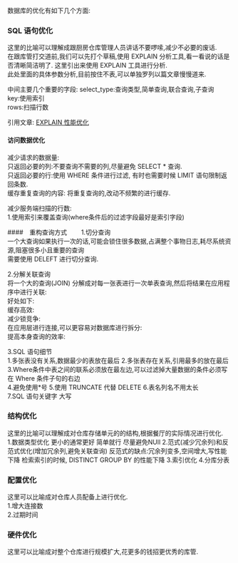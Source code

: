 数据库的优化有如下几个方面:

### SQL 语句优化  
这里的比喻可以理解成跟厨房仓库管理人员讲话不要啰嗦,减少不必要的废话.  
在跟库管打交道前,我们可以先打个草稿,使用 EXPLAIN 分析工具,看一看说的话是否清晰简洁明了. 
这里引出来使用 EXPLAIN 工具进行分析.  
此处里面的具体参数分析,目前按住不表,可以单独罗列以篇文章慢慢道来.  

中间主要几个重要的字段:
select_type:查询类型,简单查询,联合查询,子查询  
key:使用索引  
rows:扫描行数  

引用文章:
[EXPLAIN 性能优化](https://segmentfault.com/a/1190000008131735)

#### 访问数据优化  
减少请求的数据量:  
只返回必要的列:不要查询不需要的列,尽量避免 SELECT * 查询.  
只返回必要的行:使用 WHERE 条件进行过滤, 有时也需要时候 LIMIT 语句限制返回条数.  
缓存重复查询的内容: 将重复查询的,改动不频繁的进行缓存.  

减少服务端扫描的行数:  
1.使用索引来覆盖查询(where条件后的过滤字段最好是索引字段)  

####　重构查询方式　　
1.切分查询  
    一个大查询如果执行一次的话,可能会锁住很多数据,占满整个事物日志,耗尽系统资源,阻塞很多小且重要的查询  
    需要使用 DELEFT 进行切分查询.  

2.分解关联查询  
   将一个大的查询(JOIN) 分解成对每一张表进行一次单表查询,然后将结果在应用程序中进行关联:  
   好处如下:  
    缓存高效:  
    减少锁竞争:   
    在应用层进行连接,可以更容易对数据库进行拆分:  
    提高本身查询的效率:  

3.SQL 语句细节  
    1.多张表没有关系,数据最少的表放在最后
    2.多张表存在关系,引用最多的放在最后
    3.Where条件中表之间的联系必须放在最左边,可以过滤掉大量数据的条件必须写在 Where 条件子句的右边  
    4.避免使用*号
    5.使用 TRUNCATE 代替 DELETE
    6.表名列名不用太长  
    7.SQL 语句关键字 大写

### 结构优化  
这里的比喻可以理解成对仓库存储单元的的结构,根据餐厅的实际情况进行优化.  
    1.数据类型优化
        更小的通常更好
        简单就行
        尽量避免NUll
    2.范式(减少冗余列)和反范式优化(增加冗余列,避免关联查询)
       反范式的缺点:冗余列变多,空间增大,写性能下降
        检索索引的时候, DISTINCT GROUP BY 的性能下降
    3.索引优化
    4.分库分表  
### 配置优化    
这里可以比喻成对仓库人员配备上进行优化.     
1.增大连接数  
2.过期时间  
### 硬件优化  
这里可以比喻成对整个仓库进行规模扩大,花更多的钱招更优秀的库管.